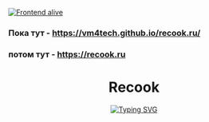 [![Frontend alive](https://github.com/vm4tech/recook.ru/actions/workflows/deploy.yaml/badge.svg)](https://github.com/vm4tech/recook.ru/actions/workflows/deploy.yaml)
### Пока тут - https://vm4tech.github.io/recook.ru/
### потом тут - https://recook.ru
<div align="center">
  
# Recook

<a href="https://git.io/typing-svg"><img src="https://readme-typing-svg.herokuapp.com?font=Comfortaa&size=30&duration=2000&pause=300&color=2CB15D&center=true&width=435&lines=Coming+soon...;...recook+is+new+app+for...;...generating...;...helps+keep+track..." alt="Typing SVG" /></a>
</div>

